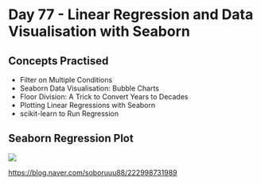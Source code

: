 # Day 77 - Linear Regression and Data Visualisation with Seaborn
## Concepts Practised
- Filter on Multiple Conditions
- Seaborn Data Visualisation: Bubble Charts
- Floor Division: A Trick to Convert Years to Decades
- Plotting Linear Regressions with Seaborn
- scikit-learn to Run Regression
## Seaborn Regression Plot
<img src="https://postfiles.pstatic.net/MjAyMzAxMzBfMTQ5/MDAxNjc1MDA1MTQxNTA5.KwcSW8TZrrhv3BBJ82R4B1coJe8ebhIgLZ1HPAxNVa0g.bJ1ELyttnD_ql_bCJ2aTRDwF4DEEzk38c8SmblFLciUg.PNG.soboruuu88/%EC%8A%A4%ED%81%AC%EB%A6%B0%EC%83%B7_2023-01-30_%EC%98%A4%EC%A0%84_12.12.18.png?type=w773">

https://blog.naver.com/soboruuu88/222998731989
